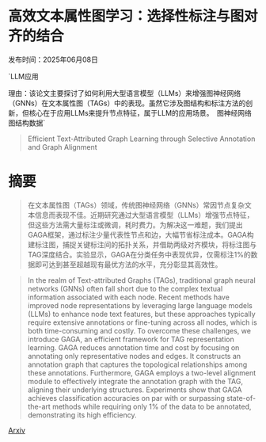 # 高效文本属性图学习：选择性标注与图对齐的结合

发布时间：2025年06月08日

`LLM应用

理由：该论文主要探讨了如何利用大型语言模型（LLMs）来增强图神经网络（GNNs）在文本属性图（TAGs）中的表现。虽然它涉及图结构和标注方法的创新，但核心在于应用LLMs来提升节点特征，属于LLM的应用场景。` `图神经网络` `图结构数据`

> Efficient Text-Attributed Graph Learning through Selective Annotation and Graph Alignment

# 摘要

> 在文本属性图（TAGs）领域，传统图神经网络（GNNs）常因节点复杂文本信息而表现不佳。近期研究通过大型语言模型（LLMs）增强节点特征，但这些方法需大量标注或微调，耗时费力。为解决这一难题，我们提出GAGA框架，通过标注少量代表性节点和边，大幅节省标注成本。GAGA构建标注图，捕捉关键标注间的拓扑关系，并借助两级对齐模块，将标注图与TAG深度结合。实验显示，GAGA在分类任务中表现优异，仅需标注1%的数据即可达到甚至超越现有最优方法的水平，充分彰显其高效性。

> In the realm of Text-attributed Graphs (TAGs), traditional graph neural networks (GNNs) often fall short due to the complex textual information associated with each node. Recent methods have improved node representations by leveraging large language models (LLMs) to enhance node text features, but these approaches typically require extensive annotations or fine-tuning across all nodes, which is both time-consuming and costly. To overcome these challenges, we introduce GAGA, an efficient framework for TAG representation learning. GAGA reduces annotation time and cost by focusing on annotating only representative nodes and edges. It constructs an annotation graph that captures the topological relationships among these annotations. Furthermore, GAGA employs a two-level alignment module to effectively integrate the annotation graph with the TAG, aligning their underlying structures. Experiments show that GAGA achieves classification accuracies on par with or surpassing state-of-the-art methods while requiring only 1% of the data to be annotated, demonstrating its high efficiency.

[Arxiv](https://arxiv.org/abs/2506.07168)